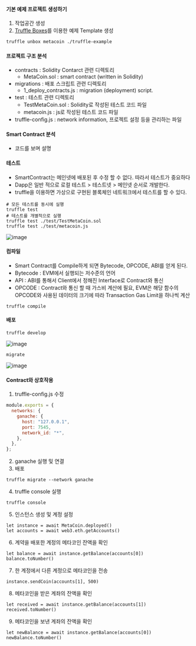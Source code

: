 #### 기본 예제 프로젝트 생성하기

1. 작업공간 생성
2. [Truffle Boxes](https://archive.trufflesuite.com/boxes)를 이용한 예제 Template 생성

```bash
truffle unbox metacoin ./truffle-example
```

#### 프로젝트 구조 분석

- contracts : Solidity Contarct 관련 디렉토리
  - MetaCoin.sol : smart contract (written in Solidity)
- migrations : 배포 스크립트 관련 디렉토리
  - 1_deploy_contracts.js : migration (deployment) script.
- test : 테스트 관련 디렉토리
  - TestMetaCoin.sol : Solidity로 작성된 테스트 코드 파일
  - metacoin.js : js로 작성된 테스트 코드 파일
- truffle-config.js : network information, 프로젝트 설정 등을 관리하는 파일

#### Smart Contract 분석

- 코드를 보며 설명

#### 테스트

- SmartContract는 메인넷에 배포된 후 수정 할 수 없다. 따라서 테스트가 중요하다
- Dapp은 일반 적으로 로컬 테스트 > 테스트넷 > 메인넷 순서로 개발한다.
- truffle을 이용하면 가상으로 구현된 블록체인 네트워크에서 테스트를 할 수 있다.

```
# 모든 테스트를 동시에 실행
truffle test
# 테스트를 개별적으로 실행
truffle test ./test/TestMetaCoin.sol
truffle test ./test/metacoin.js
```

![image](https://github.com/user-attachments/assets/1fa0d5c6-7720-4265-935b-5804d485d2bd)

#### 컴파일

- Smart Contract를 Compile하게 되면 Bytecode, OPCODE, ABI를 얻게 된다.
- Bytecode : EVM에서 실행되는 저수준의 언어
- API : ABI를 통해서 Client에서 정해진 Interface로 Contract와 통신
- OPCODE : Contract와 통신 할 때 가스비 계산에 필요, EVM은 해당 함수의 OPCODE와 사용된 데이터의 크기에 따라 Transaction Gas Limit을 하나씩 계산

```
truffle compile
```

#### 배포

```
truffle develop
```

![image](https://github.com/user-attachments/assets/4d4cd988-dc1c-43f1-a0f2-d0a23af10de0)

```
migrate
```

![image](https://github.com/user-attachments/assets/7a920246-768c-4d40-b2c6-fcf9a097f7c7)

#### Contract와 상호작용

1. truffle-config.js 수정

```js
module.exports = {
  networks: {
    ganache: {
      host: "127.0.0.1",
      port: 7545,
      network_id: "*",
    },
  },
};
```

2. ganache 실행 및 연결
3. 배포

```shell
truffle migrate --network ganache
```

4. truffle console 실행

```
truffle console
```

5. 인스턴스 생성 및 계정 설정

```
let instance = await MetaCoin.deployed()
let accounts = await web3.eth.getAccounts()
```

6. 계약을 배포한 계정의 메타코인 잔액을 확인

```
let balance = await instance.getBalance(accounts[0])
balance.toNumber()
```

7. 한 계정에서 다른 계정으로 메타코인을 전송

```
instance.sendCoin(accounts[1], 500)
```

8. 메타코인을 받은 계좌의 잔액을 확인

```
let received = await instance.getBalance(accounts[1])
received.toNumber()
```

9. 메타코인을 보낸 계좌의 잔액을 확인

```
let newBalance = await instance.getBalance(accounts[0])
newBalance.toNumber()
```
